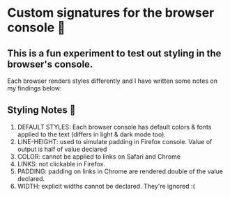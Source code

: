 # Custom signatures for the browser console 💃

## This is a fun experiment to test out styling in the browser's console.

Each browser renders styles differently and I have written some notes on my findings below:

## Styling Notes 💅
1. DEFAULT STYLES: Each browser console has default colors & fonts applied to the text (differs in light & dark mode too).
1. LINE-HEIGHT: used to simulate padding in Firefox console. Value of output is half of value declared
1. COLOR: cannot be applied to links on Safari and Chrome
1. LINKS: not clickable in Firefox.
1. PADDING: padding on links in Chrome are rendered double of the value declared.
1. WIDTH: explicit widths cannot be declared. They're ignored :(

